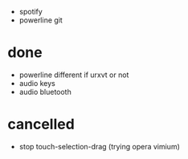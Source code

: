 * spotify
* powerline git

done
====
* powerline different if urxvt or not
* audio keys
* audio bluetooth

cancelled
=========
* stop touch-selection-drag (trying opera vimium)
